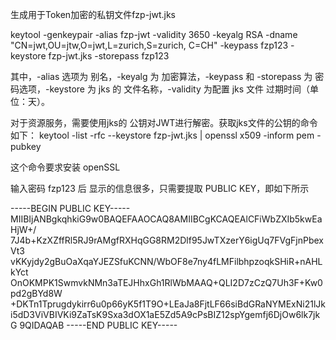 生成用于Token加密的私钥文件fzp-jwt.jks

keytool -genkeypair -alias fzp-jwt 
          -validity 3650 
          -keyalg RSA 
          -dname "CN=jwt,OU=jtw,O=jwt,L=zurich,S=zurich, C=CH" 
          -keypass fzp123 
          -keystore fzp-jwt.jks 
          -storepass fzp123
          
其中，-alias 选项为 别名，-keyalg 为 加密算法，-keypass 和 -storepass 为 
密码选项，-keystore 为 jks 的 文件名称，-validity 
为配置 jks 文件 过期时间（单位：天）。
          
          
对于资源服务，需要使用jks的 
公钥对JWT进行解密。获取jks文件的公钥的命令如下：
keytool -list -rfc 
          --keystore fzp-jwt.jks | openssl x509 
          -inform pem 
          -pubkey
          
这个命令要求安装 openSSL


输入密码 fzp123 后 显示的信息很多，只需要提取 PUBLIC KEY，即如下所示

-----BEGIN PUBLIC KEY-----
MIIBIjANBgkqhkiG9w0BAQEFAAOCAQ8AMIIBCgKCAQEAlCFiWbZXIb5kwEaHjW+/
7J4b+KzXZffRl5RJ9rAMgfRXHqGG8RM2Dlf95JwTXzerY6igUq7FVgFjnPbexVt3
vKKyjdy2gBuOaXqaYJEZSfuKCNN/WbOF8e7ny4fLMFilbhpzoqkSHiR+nAHLkYct
OnOKMPK1SwmvkNMn3aTEJHhxGh1RlWbMAAQ+QLI2D7zCzQ7Uh3F+Kw0pd2gBYd8W
+DKTn1Tprugdykirr6u0p66yK5f1T9O+LEaJa8FjtLF66siBdGRaNYMExNi21lJk
i5dD3ViVBIVKi9ZaTsK9Sxa3dOX1aE5Zd5A9cPsBIZ12spYgemfj6DjOw6lk7jkG
9QIDAQAB
-----END PUBLIC KEY-----